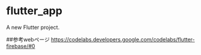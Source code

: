 # flutter_app

A new Flutter project.

##参考webページ
https://codelabs.developers.google.com/codelabs/flutter-firebase/#0
